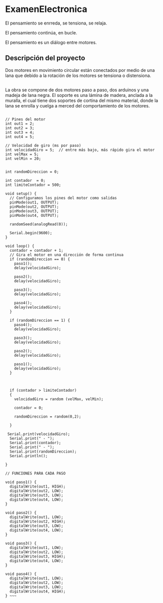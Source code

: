 # ExamenElectronica

El pensamiento se enrreda, se tensiona, se relaja. 

El pensamiento continúa, en bucle. 

El pensamiento es un diálogo
     entre motores. 

## Descripción del proyecto

Dos motores en movimiento circular están conectados por medio de una lana que debido a la rotación de los motores se tensiona o distensiona. 

##
La obra se compone de dos motores paso a paso, dos arduinos y una madeja de lana negra. El soporte es una lámina de madera, anclada a la muralla, el cual tiene dos soportes de cortina del mismo material, donde la lana se enrolla y cuelga a merced del comportamiento de los motores. 

~~~ // MOTOR PASO A PASO

// Pines del motor
int out1 = 2;
int out2 = 3;
int out3 = 4;
int out4 = 5;

// Velocidad de giro (ms por paso)
int velocidadGiro = 5;  // entre más bajo, más rápido gira el motor
int velMax = 5;
int velMin = 20;


int randomDireccion = 0;

int contador  = 0;
int limiteContador = 500;

void setup() {
  // Configuramos los pines del motor como salidas
  pinMode(out1, OUTPUT);
  pinMode(out2, OUTPUT);
  pinMode(out3, OUTPUT);
  pinMode(out4, OUTPUT);

  randomSeed(analogRead(0));

  Serial.begin(9600);
}

void loop() {
  contador = contador + 1;
  // Gira el motor en una dirección de forma continua
  if (randomDireccion == 0) {
    paso1();
    delay(velocidadGiro);

    paso2();
    delay(velocidadGiro);

    paso3();
    delay(velocidadGiro);

    paso4();
    delay(velocidadGiro);
  }

  if (randomDireccion == 1) {
    paso4();
    delay(velocidadGiro);

    paso3();
    delay(velocidadGiro);

    paso2();
    delay(velocidadGiro);

    paso1();
    delay(velocidadGiro);
  }

  

  if (contador > limiteContador)
  {
    velocidadGiro = random (velMax, velMin);

    contador = 0;

    randomDireccion = random(0,2);

  }

 Serial.print(velocidadGiro);
  Serial.print(" - ");
  Serial.print(contador);
  Serial.print(" - ");
  Serial.print(randomDireccion);
  Serial.println();

}

// FUNCIONES PARA CADA PASO

void paso1() {
  digitalWrite(out1, HIGH);
  digitalWrite(out2, LOW);
  digitalWrite(out3, LOW);
  digitalWrite(out4, LOW);
}

void paso2() {
  digitalWrite(out1, LOW);
  digitalWrite(out2, HIGH);
  digitalWrite(out3, LOW);
  digitalWrite(out4, LOW);
}

void paso3() {
  digitalWrite(out1, LOW);
  digitalWrite(out2, LOW);
  digitalWrite(out3, HIGH);
  digitalWrite(out4, LOW);
}

void paso4() {
  digitalWrite(out1, LOW);
  digitalWrite(out2, LOW);
  digitalWrite(out3, LOW);
  digitalWrite(out4, HIGH);
} ~~~


